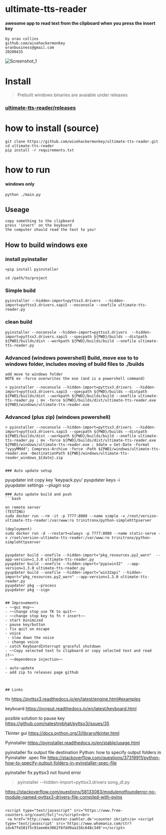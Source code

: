 # ultimate-tts-reader
####  awesome app to read text from the clipboard when you press the insert key
```
by oran collins
github.com/wisehackermonkey
oranbusiness@gmail.com
20200415
```
![Screenshot_1](https://i.imgur.com/lhVK1NM.jpg)
# Install

> Prebuilt windows binaries are avaiable under releases 

### [ultimate-tts-reader/releases](https://github.com/wisehackermonkey/ultimate-tts-reader/releases)

# how to install (source)

```
git clone https://github.com/wisehackermonkey/ultimate-tts-reader.git
cd ultimate-tts-reader
pip install -r requirements.txt
```

# how to run 

#### windows only
```
python ./main.py
```
## Useage
```
copy something to the clipboard
press 'insert' on the keyboard
the computer should read the text to you!
```


## How to build windows exe
### install pyinstaller 
```
>pip install pyinstaller 
```
```
cd /path/to/project
```
### Simple build
```
pyinstaller --hidden-import=pyttsx3.drivers  --hidden-import=pyttsx3.drivers.sapi5 --noconsole --onefile ultimate-tts-reader.py
```
### clean build 
```
pyinstaller --noconsole --hidden-import=pyttsx3.drivers  --hidden-import=pyttsx3.drivers.sapi5 --specpath ${PWD}/builds --distpath ${PWD}/builds/dist --workpath ${PWD}/builds/build --onefile ultimate-tts-reader.py 
```
### Advanced (windows powershell) Build, move exe  to to windows folder, includes moving of build files to ./builds 
```
add move to windows folder 
NOTE mv -force overwrites the exe (and is a powershell command)

> pyinstaller --noconsole --hidden-import=pyttsx3.drivers  --hidden-import=pyttsx3.drivers.sapi5 --specpath ${PWD}/builds --distpath ${PWD}/builds/dist --workpath ${PWD}/builds/build --onefile ultimate-tts-reader.py ; mv -force ${PWD}/builds/dist/ultimate-tts-reader.exe ${PWD}/windows/ultimate-tts-reader.exe
```

### Advanced (plus zip) (windows powershell) 
```
> pyinstaller --noconsole --hidden-import=pyttsx3.drivers  --hidden-import=pyttsx3.drivers.sapi5 --specpath ${PWD}/builds --distpath ${PWD}/builds/dist --workpath ${PWD}/builds/build --onefile ultimate-tts-reader.py ; mv -force ${PWD}/builds/dist/ultimate-tts-reader.exe ${PWD}/windows/ultimate-tts-reader.exe ; $date = Get-Date -Format "yyyyMMdd"; Compress-Archive -force -Path ${PWD}/windows/ultimate-tts-reader.exe -DestinationPath ${PWD}/windows/ultimate-tts-reader_windows_${date}.zip


### Auto update setup
```
pyupdater init 
    copy key 'keypack.pyu'
pyupdater keys -i  
pyupdater settings --plugin scp    
```
### Auto update build and push
```bash

on remote server
(TESTING)
sudo docker run --rm -it -p 7777:8080 --name simple -v /root/version-ultimate-tts-reader:/var/www:ro trinitronx/python-simplehttpserver

(deployment)
sudo docker run -d --restart=always -p 7777:8080 --name static-serve -v /root/version-ultimate-tts-reader:/var/www:ro trinitronx/python-simplehttpserver


pyupdater build --onefile --hidden-import="pkg_resources.py2_warn"  --app-version=1.3.0 ultimate-tts-reader.py
pyupdater build --onefile --hidden-import="pypiwin32"  --app-version=1.3.0 ultimate-tts-reader.py
pyupdater build --onefile --hidden-import="win32api" --hidden-import="pkg_resources.py2_warn" --app-version=1.3.0 ultimate-tts-reader.py
pyupdater pkg --process
pyupdater pkg --sign
```

```

## Improvements
- ~~gui mvp~~
- ~~change stop use TK to quit~~
- ~~change stop key to fn + insert~~
- start minimized 
- pause key/button
- fix quit on escape
- voice
 - slow down the voice
 - change voice
- catch KeyboardInterrupt graceful shutdown
- ~~Copy selected text to clipboard or copy selected text and read it~~
- ~~dependence injection~~

- auto-update
- add zip to releases page github



## Links
```
tts
https://pyttsx3.readthedocs.io/en/latest/engine.html#examples

keyboard
https://pynput.readthedocs.io/en/latest/keyboard.html

posible solution to pause key
https://github.com/nateshmbhat/pyttsx3/issues/35

Tkinter gui
https://docs.python.org/3/library/tkinter.html

Pyinstaller
https://pyinstaller.readthedocs.io/en/stable/usage.html

pyinstaller fix output file destination
Python: how to specify output folders in Pyinstaller .spec file
https://stackoverflow.com/questions/37319911/python-how-to-specify-output-folders-in-pyinstaller-spec-file

pyinstaller fix pyttsx3 not found error
> pyinstaller --hidden-import=pyttsx3.drivers song_dl.py

https://stackoverflow.com/questions/58133083/modulenotfounderror-no-module-named-pyttsx3-drivers-file-compiled-with-pyins

```

<script type="text/javascript" src="https://www.free-counters.org/count/5vlj"></script><br>
 <a href='http://www.counter-zaehler.de'>counter skript</a> <script type='text/javascript' src='https://www.whomania.com/ctr?id=67fe581f5c91eee6e3062f6fdd9aa156c648c349'></script>
